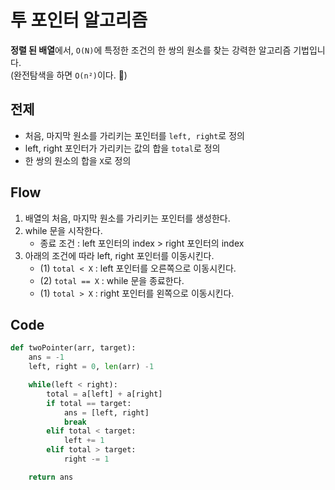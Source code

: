 # 투 포인터 알고리즘

**정렬 된 배열**에서, `O(N)`에 특정한 조건의 한 쌍의 원소를 찾는 강력한 알고리즘 기법입니다.  
(완전탐색을 하면 `O(n²)`이다. 🤔)

## 전제

-   처음, 마지막 원소를 가리키는 포인터를 `left, right`로 정의
-   left, right 포인터가 가리키는 값의 합을 `total`로 정의
-   한 쌍의 원소의 합을 `X`로 정의

## Flow

1. 배열의 처음, 마지막 원소를 가리키는 포인터를 생성한다.
2. while 문을 시작한다.
    - 종료 조건 : left 포인터의 index > right 포인터의 index
3. 아래의 조건에 따라 left, right 포인터를 이동시킨다.
    - (1) `total < X` : left 포인터를 오른쪽으로 이동시킨다.
    - (2) `total == X` : while 문을 종료한다.
    - (1) `total > X` : right 포인터를 왼쪽으로 이동시킨다.

## Code

```python
def twoPointer(arr, target):
    ans = -1
    left, right = 0, len(arr) -1

    while(left < right):
        total = a[left] + a[right]
        if total == target:
            ans = [left, right]
            break
        elif total < target:
            left += 1
        elif total > target:
            right -= 1

    return ans
```
